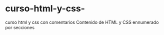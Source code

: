 # curso-html-y-css-
curso html y css con comentarios 
Contenido de HTML y CSS ennumerado por secciones 
